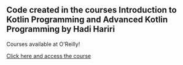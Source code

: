 ## Code created in the courses Introduction to Kotlin Programming and Advanced Kotlin Programming by Hadi Hariri

Courses available at O'Reilly!

[Click here and access the course](https://learning.oreilly.com/search/?query=author%3A%22Hadi%20Hariri%22&extended_publisher_data=true&highlight=true&include_assessments=false&include_case_studies=true&include_courses=true&include_playlists=true&include_collections=true&include_notebooks=true&include_sandboxes=true&include_scenarios=true&is_academic_institution_account=false&source=user&sort=relevance&facet_json=true&json_facets=true&page=0&include_facets=false&include_practice_exams=true)  
